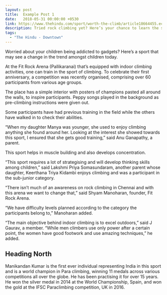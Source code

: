 ```yaml
---
layout: post
title:  Example Post 1
date:   2018-05-31 00:00:00 +0530
link: https://www.thehindu.com/sport/worth-the-climb/article18664455.ece
description: Tried rock climbing yet? Here’s your chance to learn the sport and also compete at the Fit Rock Arena.
tags: 
  - "The Hindu - Downtown"
---
```


Worried about your children being addicted to gadgets? Here’s a sport that may see a change in the trend amongst children today.

At the Fit Rock Arena (Pallikaranai) that’s equipped with indoor climbing activities, one can train in the sport of climbing. To celebrate their first anniversary, a competition was recently organised, comprising over 60 participants from various age groups.

The place has a simple interior with posters of champions pasted all around the walls, to inspire participants. Peppy songs played in the background as pre-climbing instructions were given out.

Some participants have had previous training in the field while the others have walked in to check their abilities.


“When my daughter Manya was younger, she used to enjoy climbing anything she found around her. Looking at the interest she showed towards this sport, I ensured that she gets good training,” said Anu Ganapathy, a parent.

This sport helps in muscle building and also develops concentration.

“This sport requires a lot of strategising and will develop thinking skills among children,” said Lakshmi Priya Somasundaram, another parent whose daughter, Keerthana Triya Kidambi enjoys climbing and was a participant in the sub-junior category.

“There isn’t much of an awareness on rock climbing in Chennai and with this arena we want to change that,” said Shyam Manoharan, founder, Fit Rock Arena.

“We have difficulty levels planned according to the category the participants belong to,” Manoharan added.

“The main objective behind indoor climbing is to excel outdoors,” said J Gaurav, a member. “While men climbers use only power after a certain point, the women have good footwork and use amazing techniques,” he added.

## Heading North

Manikandan Kumar is the first ever individual representing India in this sport and is a world champion in Para climbing, winning 11 medals across various competitions all over the globe. He has been practising it for over 15 years. He won the silver medal in 2014 at the World Championship, Spain, and won the gold at the IFSC Paraclimbing competition, UK in 2016.